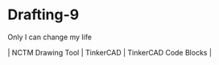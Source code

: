 # Drafting-9
Only I can change my life




| NCTM Drawing Tool | TinkerCAD | TinkerCAD Code Blocks | 
